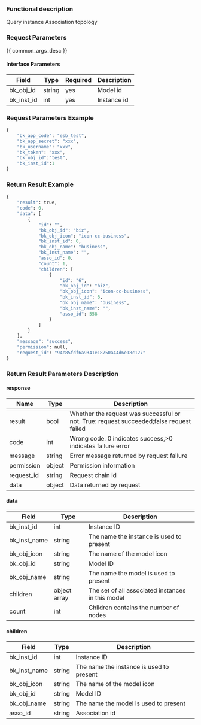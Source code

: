 ### Functional description

Query instance Association topology

### Request Parameters

{{ common_args_desc }}

#### Interface Parameters

| Field                | Type   | Required| Description|
| ------------------- | ------ | ---- | ---- |
| bk_obj_id           |  string |yes   | Model id   |
| bk_inst_id          |  int    | yes | Instance id   |


### Request Parameters Example

``` python
{
    "bk_app_code": "esb_test",
    "bk_app_secret": "xxx",
    "bk_username": "xxx",
    "bk_token": "xxx",
    "bk_obj_id":"test",
    "bk_inst_id":1
}
```


### Return Result Example

```python
{
    "result": true,
    "code": 0,
    "data": [
        {
            "id": "",
            "bk_obj_id": "biz",
            "bk_obj_icon": "icon-cc-business",
            "bk_inst_id": 0,
            "bk_obj_name": "business",
            "bk_inst_name": "",
            "asso_id": 0,
            "count": 1,
            "children": [
                {
                    "id": "6",
                    "bk_obj_id": "biz",
                    "bk_obj_icon": "icon-cc-business",
                    "bk_inst_id": 6,
                    "bk_obj_name": "business",
                    "bk_inst_name": "",
                    "asso_id": 558
                }
            ]
        }
    ],
    "message": "success",
    "permission": null,
    "request_id": "94c85fdf6a9341e18750a44d6e18c127"
}
```

### Return Result Parameters Description
#### response

| Name    | Type   | Description                                       |
| ------- | ------ | ------------------------------------------ |
| result  | bool   | Whether the request was successful or not. True: request succeeded;false request failed|
| code    |  int    | Wrong code. 0 indicates success,>0 indicates failure error    |
| message | string |Error message returned by request failure                     |
| permission    |  object |Permission information    |
| request_id    |  string |Request chain id    |
| data    |  object |Data returned by request                             |

#### data

| Field         | Type         | Description                           |
| ------------ | ------------ | ------------------------------ |
| bk_inst_id   |  int          | Instance ID                         |
| bk_inst_name | string       | The name the instance is used to present             |
| bk_obj_icon  | string       | The name of the model icon                 |
| bk_obj_id    |  string       | Model ID                         |
| bk_obj_name  | string       | The name the model is used to present             |
| children     |  object array |The set of all associated instances in this model|
| count        |  int          | Children contains the number of nodes        |

#### children

| Field        | Type   | Description               |
|-------------|--------|--------------------|
|bk_inst_id   |  int    | Instance ID            |
|bk_inst_name | string |The name the instance is used to present|
|bk_obj_icon  | string |The name of the model icon     |
|bk_obj_id    |  string |Model ID             |
|bk_obj_name  | string |The name the model is used to present|
|asso_id  | string |Association id|
